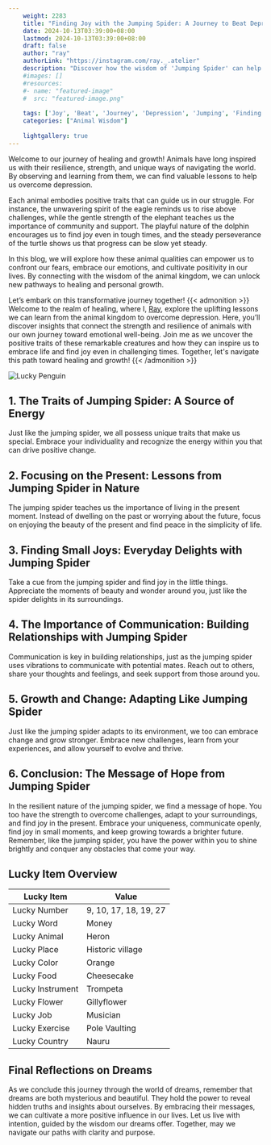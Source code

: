 ```yaml
---
    weight: 2283
    title: "Finding Joy with the Jumping Spider: A Journey to Beat Depression"  # Assuming 'title' column exists
    date: 2024-10-13T03:39:00+08:00
    lastmod: 2024-10-13T03:39:00+08:00
    draft: false
    author: "ray"
    authorLink: "https://instagram.com/ray._.atelier"
    description: "Discover how the wisdom of 'Jumping Spider' can help you overcome depression and find joy in your life journey."
    #images: []
    #resources:
    #- name: "featured-image"
    #  src: "featured-image.png"
    
    tags: ['Joy', 'Beat', 'Journey', 'Depression', 'Jumping', 'Finding', 'Spider']
    categories: ["Animal Wisdom"]
    
    lightgallery: true
---
```

    
Welcome to our journey of healing and growth! Animals have long inspired us with their resilience, strength, and unique ways of navigating the world. By observing and learning from them, we can find valuable lessons to help us overcome depression.

Each animal embodies positive traits that can guide us in our struggle. For instance, the unwavering spirit of the eagle reminds us to rise above challenges, while the gentle strength of the elephant teaches us the importance of community and support. The playful nature of the dolphin encourages us to find joy even in tough times, and the steady perseverance of the turtle shows us that progress can be slow yet steady.

In this blog, we will explore how these animal qualities can empower us to confront our fears, embrace our emotions, and cultivate positivity in our lives. By connecting with the wisdom of the animal kingdom, we can unlock new pathways to healing and personal growth.

Let’s embark on this transformative journey together!
{{< admonition >}}
Welcome to the realm of healing, where I, [Ray](https://instagram.com/ray._.atelier), explore the uplifting lessons we can learn from the animal kingdom to overcome depression. Here, you’ll discover insights that connect the strength and resilience of animals with our own journey toward emotional well-being. Join me as we uncover the positive traits of these remarkable creatures and how they can inspire us to embrace life and find joy even in challenging times. Together, let's navigate this path toward healing and growth!
{{< /admonition >}}

![Lucky Penguin](https://cdn.pixabay.com/photo/2024/09/07/02/34/penguins-9028827_1280.jpg "Lucky Penguin")

## 1. The Traits of Jumping Spider: A Source of Energy
Just like the jumping spider, we all possess unique traits that make us special. Embrace your individuality and recognize the energy within you that can drive positive change.

## 2. Focusing on the Present: Lessons from Jumping Spider in Nature
The jumping spider teaches us the importance of living in the present moment. Instead of dwelling on the past or worrying about the future, focus on enjoying the beauty of the present and find peace in the simplicity of life.

## 3. Finding Small Joys: Everyday Delights with Jumping Spider
Take a cue from the jumping spider and find joy in the little things. Appreciate the moments of beauty and wonder around you, just like the spider delights in its surroundings.

## 4. The Importance of Communication: Building Relationships with Jumping Spider
Communication is key in building relationships, just as the jumping spider uses vibrations to communicate with potential mates. Reach out to others, share your thoughts and feelings, and seek support from those around you.

## 5. Growth and Change: Adapting Like Jumping Spider
Just like the jumping spider adapts to its environment, we too can embrace change and grow stronger. Embrace new challenges, learn from your experiences, and allow yourself to evolve and thrive.

## 6. Conclusion: The Message of Hope from Jumping Spider
In the resilient nature of the jumping spider, we find a message of hope. You too have the strength to overcome challenges, adapt to your surroundings, and find joy in the present. Embrace your uniqueness, communicate openly, find joy in small moments, and keep growing towards a brighter future. Remember, like the jumping spider, you have the power within you to shine brightly and conquer any obstacles that come your way.


## Lucky Item Overview
| Lucky Item          | Value              |
|---------------|--------------------|
| Lucky Number        | 9, 10, 17, 18, 19, 27  |
| Lucky Word          | Money |
| Lucky Animal        | Heron |
| Lucky Place         | Historic village     |
| Lucky Color         | Orange     |
| Lucky Food          | Cheesecake      |
| Lucky Instrument    | Trompeta |
| Lucky Flower        | Gillyflower    |
| Lucky Job           | Musician       |
| Lucky Exercise      | Pole Vaulting  |
| Lucky Country       | Nauru    |


##  Final Reflections on Dreams

As we conclude this journey through the world of dreams, remember that dreams are both mysterious and beautiful. They hold the power to reveal hidden truths and insights about ourselves. By embracing their messages, we can cultivate a more positive influence in our lives. Let us live with intention, guided by the wisdom our dreams offer. Together, may we navigate our paths with clarity and purpose.
